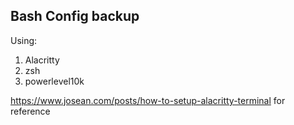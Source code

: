 ## Bash Config backup

Using:
1. Alacritty
2. zsh
3. powerlevel10k

https://www.josean.com/posts/how-to-setup-alacritty-terminal for reference
